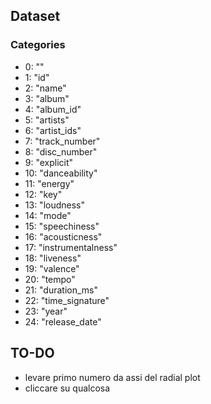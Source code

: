 ## Dataset
### Categories
  - 0: ""
  - 1: "id"
  - 2: "name"
  - 3: "album"
  - 4: "album_id"
  - 5: "artists"
  - 6: "artist_ids"
  - 7: "track_number"
  - 8: "disc_number"
  - 9: "explicit"
  - 10: "danceability"
  - 11: "energy"
  - 12: "key"
  - 13: "loudness"
  - 14: "mode"
  - 15: "speechiness"
  - 16: "acousticness"
  - 17: "instrumentalness"
  - 18: "liveness"
  - 19: "valence"
  - 20: "tempo"
  - 21: "duration_ms"
  - 22: "time_signature"
  - 23: "year"
  - 24: "release_date"

## TO-DO

- levare primo numero da assi del radial plot
- cliccare su qualcosa
